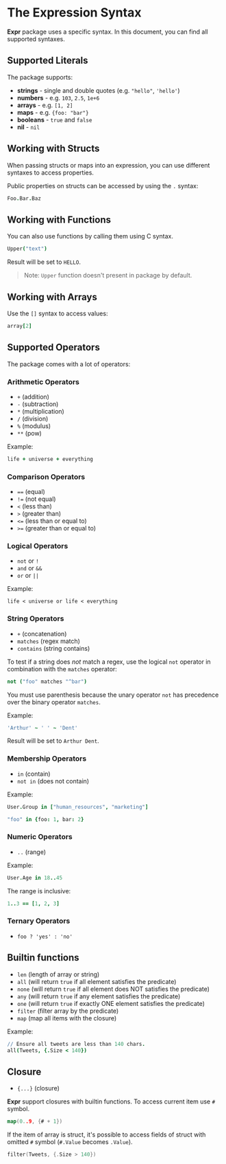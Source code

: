 # The Expression Syntax

**Expr** package uses a specific syntax. In this document, you can find all supported
syntaxes.

## Supported Literals

The package supports:

* **strings** - single and double quotes (e.g. `"hello"`, `'hello'`)
* **numbers** - e.g. `103`, `2.5`, `1e+6`
* **arrays** - e.g. `[1, 2]`
* **maps** - e.g. `{foo: "bar"}`
* **booleans** - `true` and `false`
* **nil** - `nil`

## Working with Structs

When passing structs or maps into an expression, you can use different syntaxes to
access properties.

Public properties on structs can be accessed by using the `.` syntax:

```coffeescript
Foo.Bar.Baz
```

## Working with Functions

You can also use functions by calling them using C syntax.

```coffeescript
Upper("text")
```

Result will be set to `HELLO`. 

> Note: `Upper` function doesn't present in package by default. 

## Working with Arrays

Use the `[]` syntax to access values:

```coffeescript
array[2]
```

## Supported Operators

The package comes with a lot of operators:

### Arithmetic Operators

* `+` (addition)
* `-` (subtraction)
* `*` (multiplication)
* `/` (division)
* `%` (modulus)
* `**` (pow)

Example:

```coffeescript
life + universe + everything
``` 

### Comparison Operators

* `==` (equal)
* `!=` (not equal)
* `<` (less than)
* `>` (greater than)
* `<=` (less than or equal to)
* `>=` (greater than or equal to)

### Logical Operators

* `not` or `!`
* `and` or `&&`
* `or` or `||`

Example:

```
life < universe or life < everything
```

### String Operators

* `+` (concatenation)
* `matches` (regex match)
* `contains` (string contains)

To test if a string does *not* match a regex, use the logical `not` operator in combination with the `matches` operator:

```coffeescript
not ("foo" matches "^bar")
```

You must use parenthesis because the unary operator `not` has precedence over the binary operator `matches`.

Example:

```coffeescript
'Arthur' ~ ' ' ~ 'Dent'
```

Result will be set to `Arthur Dent`.

### Membership Operators

* `in` (contain)
* `not in` (does not contain)

Example:

```coffeescript
User.Group in ["human_resources", "marketing"]
```

```coffeescript
"foo" in {foo: 1, bar: 2}
```

### Numeric Operators

* `..` (range)

Example:

```coffeescript
User.Age in 18..45
```

The range is inclusive:

```coffeescript
1..3 == [1, 2, 3]
```

### Ternary Operators

* `foo ? 'yes' : 'no'`

## Builtin functions

* `len` (length of array or string)
* `all` (will return `true` if all element satisfies the predicate)
* `none` (will return `true` if all element does NOT satisfies the predicate)
* `any` (will return `true` if any element satisfies the predicate)
* `one` (will return `true` if exactly ONE element satisfies the predicate)
* `filter` (filter array by the predicate)
* `map` (map all items with the closure)

Example:

```coffeescript
// Ensure all tweets are less than 140 chars.
all(Tweets, {.Size < 140})
```

## Closure

* `{...}` (closure)

**Expr** support closures with builtin functions. To access current item use `#` symbol.

```go
map(0..9, {# + 1})
```

If the item of array is struct, it's possible to access fields of struct with omitted `#` symbol (`#.Value` becomes `.Value`).

```go
filter(Tweets, {.Size > 140})
```
